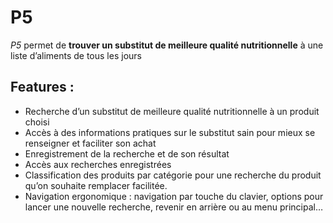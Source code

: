 # P5 

*P5* permet de **trouver un substitut de meilleure qualité nutritionnelle** à une liste d’aliments de tous les jours

## Features : 

- Recherche d’un substitut de meilleure qualité nutritionnelle à un produit choisi
- Accès à des informations pratiques sur le substitut sain pour mieux se renseigner et faciliter son achat 
- Enregistrement de la recherche et de son résultat 
- Accès aux recherches enregistrées
- Classification des produits par catégorie pour une recherche du produit qu’on souhaite remplacer facilitée.
- Navigation ergonomique : navigation par touche du clavier, options pour lancer une nouvelle recherche, revenir en arrière ou au menu principal…
